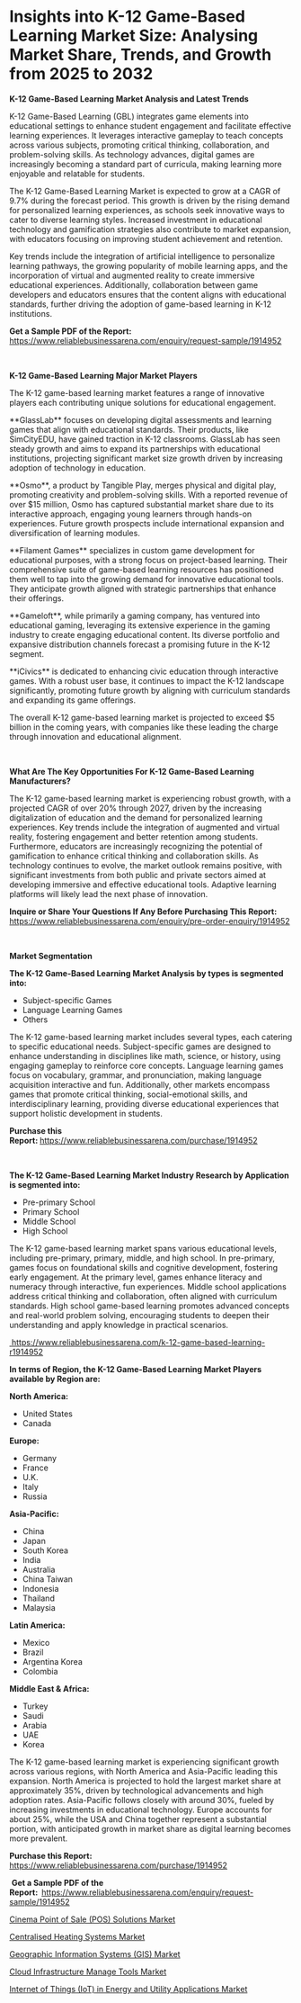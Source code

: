 <p><h1>Insights into K-12 Game-Based Learning Market Size: Analysing Market Share, Trends, and Growth from 2025 to 2032</h1></p><p><strong>K-12 Game-Based Learning Market Analysis and Latest Trends</strong></p>
<p><p>K-12 Game-Based Learning (GBL) integrates game elements into educational settings to enhance student engagement and facilitate effective learning experiences. It leverages interactive gameplay to teach concepts across various subjects, promoting critical thinking, collaboration, and problem-solving skills. As technology advances, digital games are increasingly becoming a standard part of curricula, making learning more enjoyable and relatable for students.</p><p>The K-12 Game-Based Learning Market is expected to grow at a CAGR of 9.7% during the forecast period. This growth is driven by the rising demand for personalized learning experiences, as schools seek innovative ways to cater to diverse learning styles. Increased investment in educational technology and gamification strategies also contribute to market expansion, with educators focusing on improving student achievement and retention. </p><p>Key trends include the integration of artificial intelligence to personalize learning pathways, the growing popularity of mobile learning apps, and the incorporation of virtual and augmented reality to create immersive educational experiences. Additionally, collaboration between game developers and educators ensures that the content aligns with educational standards, further driving the adoption of game-based learning in K-12 institutions.</p></p>
<p><strong>Get a Sample PDF of the Report:&nbsp;</strong> <a href="https://www.reliablebusinessarena.com/enquiry/request-sample/1914952?utm_campaign=3118&utm_medium=2&utm_source=Github&utm_content=ia&utm_term=11032025&utm_id=k-12-game-based-learning">https://www.reliablebusinessarena.com/enquiry/request-sample/1914952</a></p>
<p>&nbsp;</p>
<p><strong>K-12 Game-Based Learning Major Market Players</strong></p>
<p><p>The K-12 game-based learning market features a range of innovative players each contributing unique solutions for educational engagement. </p><p>**GlassLab** focuses on developing digital assessments and learning games that align with educational standards. Their products, like SimCityEDU, have gained traction in K-12 classrooms. GlassLab has seen steady growth and aims to expand its partnerships with educational institutions, projecting significant market size growth driven by increasing adoption of technology in education.</p><p>**Osmo**, a product by Tangible Play, merges physical and digital play, promoting creativity and problem-solving skills. With a reported revenue of over $15 million, Osmo has captured substantial market share due to its interactive approach, engaging young learners through hands-on experiences. Future growth prospects include international expansion and diversification of learning modules.</p><p>**Filament Games** specializes in custom game development for educational purposes, with a strong focus on project-based learning. Their comprehensive suite of game-based learning resources has positioned them well to tap into the growing demand for innovative educational tools. They anticipate growth aligned with strategic partnerships that enhance their offerings.</p><p>**Gameloft**, while primarily a gaming company, has ventured into educational gaming, leveraging its extensive experience in the gaming industry to create engaging educational content. Its diverse portfolio and expansive distribution channels forecast a promising future in the K-12 segment.</p><p>**iCivics** is dedicated to enhancing civic education through interactive games. With a robust user base, it continues to impact the K-12 landscape significantly, promoting future growth by aligning with curriculum standards and expanding its game offerings.</p><p>The overall K-12 game-based learning market is projected to exceed $5 billion in the coming years, with companies like these leading the charge through innovation and educational alignment.</p></p>
<p>&nbsp;</p>
<p><strong>What Are The Key Opportunities For K-12 Game-Based Learning Manufacturers?</strong></p>
<p><p>The K-12 game-based learning market is experiencing robust growth, with a projected CAGR of over 20% through 2027, driven by the increasing digitalization of education and the demand for personalized learning experiences. Key trends include the integration of augmented and virtual reality, fostering engagement and better retention among students. Furthermore, educators are increasingly recognizing the potential of gamification to enhance critical thinking and collaboration skills. As technology continues to evolve, the market outlook remains positive, with significant investments from both public and private sectors aimed at developing immersive and effective educational tools. Adaptive learning platforms will likely lead the next phase of innovation.</p></p>
<p><strong>Inquire or Share Your Questions If Any Before Purchasing This Report:</strong> <a href="https://www.reliablebusinessarena.com/enquiry/pre-order-enquiry/1914952?utm_campaign=3118&utm_medium=2&utm_source=Github&utm_content=ia&utm_term=11032025&utm_id=k-12-game-based-learning">https://www.reliablebusinessarena.com/enquiry/pre-order-enquiry/1914952</a></p>
<p>&nbsp;</p>
<p><strong>Market Segmentation</strong></p>
<p><strong>The K-12 Game-Based Learning Market Analysis by types is segmented into:</strong></p>
<p><ul><li>Subject-specific Games</li><li>Language Learning Games</li><li>Others</li></ul></p>
<p><p>The K-12 game-based learning market includes several types, each catering to specific educational needs. Subject-specific games are designed to enhance understanding in disciplines like math, science, or history, using engaging gameplay to reinforce core concepts. Language learning games focus on vocabulary, grammar, and pronunciation, making language acquisition interactive and fun. Additionally, other markets encompass games that promote critical thinking, social-emotional skills, and interdisciplinary learning, providing diverse educational experiences that support holistic development in students.</p></p>
<p><strong>Purchase this Report:&nbsp;</strong><a href="https://www.reliablebusinessarena.com/purchase/1914952?utm_campaign=3118&utm_medium=2&utm_source=Github&utm_content=ia&utm_term=11032025&utm_id=k-12-game-based-learning">https://www.reliablebusinessarena.com/purchase/1914952</a></p>
<p>&nbsp;</p>
<p><strong>The K-12 Game-Based Learning Market Industry Research by Application is segmented into:</strong></p>
<p><ul><li>Pre-primary School</li><li>Primary School</li><li>Middle School</li><li>High School</li></ul></p>
<p><p>The K-12 game-based learning market spans various educational levels, including pre-primary, primary, middle, and high school. In pre-primary, games focus on foundational skills and cognitive development, fostering early engagement. At the primary level, games enhance literacy and numeracy through interactive, fun experiences. Middle school applications address critical thinking and collaboration, often aligned with curriculum standards. High school game-based learning promotes advanced concepts and real-world problem solving, encouraging students to deepen their understanding and apply knowledge in practical scenarios.</p></p>
<p><a href="https://www.reliablebusinessarena.com/k-12-game-based-learning-r1914952?utm_campaign=3118&utm_medium=2&utm_source=Github&utm_content=ia&utm_term=11032025&utm_id=k-12-game-based-learning">&nbsp;https://www.reliablebusinessarena.com/k-12-game-based-learning-r1914952</a></p>
<p><strong>In terms of Region, the K-12 Game-Based Learning Market Players available by Region are:</strong></p>
<p>
    <p> <strong> North America: </strong>
        <ul>
            <li>United States</li>
            <li>Canada</li>
        </ul>
        </p> 
    <p> <strong> Europe: </strong>
        <ul>
            <li>Germany</li>
            <li>France</li>
            <li>U.K.</li>
            <li>Italy</li>
            <li>Russia</li>
        </ul>
        </p> 
    <p> <strong> Asia-Pacific: </strong>
        <ul>
            <li>China</li>
            <li>Japan</li>
            <li>South Korea</li>
            <li>India</li>
            <li>Australia</li>
            <li>China Taiwan</li>
            <li>Indonesia</li>
            <li>Thailand</li>
            <li>Malaysia</li>
        </ul>
        </p> 
    <p> <strong> Latin America: </strong>
        <ul>
            <li>Mexico</li>
            <li>Brazil</li>
            <li>Argentina Korea</li>
            <li>Colombia</li>
        </ul>
        </p> 
    <p> <strong> Middle East & Africa: </strong>
        <ul>
            <li>Turkey</li>
            <li>Saudi</li>
            <li>Arabia</li>
            <li>UAE</li>
            <li>Korea</li>
        </ul>
    </p>
    </p>
<p><p>The K-12 game-based learning market is experiencing significant growth across various regions, with North America and Asia-Pacific leading this expansion. North America is projected to hold the largest market share at approximately 35%, driven by technological advancements and high adoption rates. Asia-Pacific follows closely with around 30%, fueled by increasing investments in educational technology. Europe accounts for about 25%, while the USA and China together represent a substantial portion, with anticipated growth in market share as digital learning becomes more prevalent.</p></p>
<p><strong>Purchase this Report: </strong><a href="https://www.reliablebusinessarena.com/purchase/1914952?utm_campaign=3118&utm_medium=2&utm_source=Github&utm_content=ia&utm_term=11032025&utm_id=k-12-game-based-learning">https://www.reliablebusinessarena.com/purchase/1914952</a></p>
<p>&nbsp;<strong>Get a Sample PDF of the Report:&nbsp;&nbsp;</strong><a href="https://www.reliablebusinessarena.com/enquiry/request-sample/1914952?utm_campaign=3118&utm_medium=2&utm_source=Github&utm_content=ia&utm_term=11032025&utm_id=k-12-game-based-learning">https://www.reliablebusinessarena.com/enquiry/request-sample/1914952</a></p>
<p><strong></strong></p>
<p><p><a href="https://github.com/mauripalmi/Market-Research-Report-List-6/blob/main/cinema-point-of-sale-pos-solutions-market.md?utm_campaign=3118&utm_medium=2&utm_source=Github&utm_content=ia&utm_term=11032025&utm_id=k-12-game-based-learning">Cinema Point of Sale (POS) Solutions Market</a></p><p><a href="https://github.com/gulaimolin/Market-Research-Report-List-7/blob/main/centralised-heating-systems-market.md?utm_campaign=3118&utm_medium=2&utm_source=Github&utm_content=ia&utm_term=11032025&utm_id=k-12-game-based-learning">Centralised Heating Systems Market</a></p><p><a href="https://github.com/hayasiorover/Market-Research-Report-List-1/blob/main/geographic-information-systems-gis-market.md?utm_campaign=3118&utm_medium=2&utm_source=Github&utm_content=ia&utm_term=11032025&utm_id=k-12-game-based-learning">Geographic Information Systems (GIS) Market</a></p><p><a href="https://github.com/sca704osol/Market-Research-Report-List-1/blob/main/cloud-infrastructure-manage-tools-market.md?utm_campaign=3118&utm_medium=2&utm_source=Github&utm_content=ia&utm_term=11032025&utm_id=k-12-game-based-learning">Cloud Infrastructure Manage Tools Market</a></p><p><a href="https://github.com/janskudiony/Market-Research-Report-List-1/blob/main/internet-of-things-iot-in-energy-and-utility-applications-market.md?utm_campaign=3118&utm_medium=2&utm_source=Github&utm_content=ia&utm_term=11032025&utm_id=k-12-game-based-learning">Internet of Things (IoT) in Energy and Utility Applications Market</a></p></p>